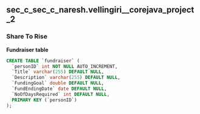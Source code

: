 ## sec_c_sec_c_naresh.vellingiri__corejava_project_2

### Share To Rise

**Fundraiser table**

```sql
CREATE TABLE `fundraiser` (
  `personID` int NOT NULL AUTO_INCREMENT,
  `Title` varchar(255) DEFAULT NULL,
  `Description` varchar(255) DEFAULT NULL,
  `FundingGoal` double DEFAULT NULL,
  `FundEndingDate` date DEFAULT NULL,
  `NoOfDaysRequired` int DEFAULT NULL,
  PRIMARY KEY (`personID`)
);
